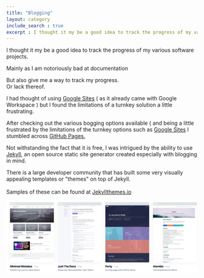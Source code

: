 ```yaml
---
title: "Blogging"
layout: category  
include_search : true
excerpt : I thought it my be a good idea to track the progress of my various software projects.
---
```

I thought it my be a good idea to track the progress of my various software projects.

Mainly as I am notoriously bad at documentation

But also give me a way to track my progress.  
Or lack thereof.   

I had thought of using [Google Sites](https://sites.google.com/) ( as it already came with Google Workspace ) but I found the limitations of a turnkey solution a little frustrating.

After checking out the various bogging options available ( and being a little frustrated by the limitations of the turnkey options such as [Google Sites](https://sitdes.google.com/) I stumbled across [GitHub Pages.](https://pages.github.com/)

Not withstanding the fact that it is free, I was intrigued by the ability to use [Jekyll](https://jekyllrb.com/), an open source static site generator created especially with blogging in mind.  

There is a large developer community that has built some very visually appealing templates or "themes" on top of Jekyll.
<br>  
Samples of these can be found at [Jekyllthemes.io](https://jekyllthemes.io)

![Jekyllthemes.io](/assets/images/jekyllthemes.jpg)

